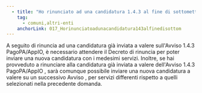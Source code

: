 ```yaml
---
  - title: "Ho rinunciato ad una candidatura 1.4.3 al fine di sottometterne una nuova con i medesimi servizi: quando potrò inviare la nuova domanda?"
    tag:
      - comuni,altri-enti
    anchorLink: 017_Horinunciatoadunacandidatura143alfinedisottom
---
```


A seguito di rinuncia ad una candidatura già inviata a valere sull'Avviso 1.4.3 PagoPA/AppIO, è necessario attendere il Decreto di rinuncia per poter inviare una nuova candidatura con i medesimi servizi. Inoltre, se hai provveduto a rinunciare alla candidatura già inviata a valere dell'Avviso 1.4.3 PagoPA/AppIO , sarà comunque possibile inviare una nuova candidatura a valere su un successivo Avviso , per servizi differenti rispetto a quelli selezionati nella precedente domanda.
